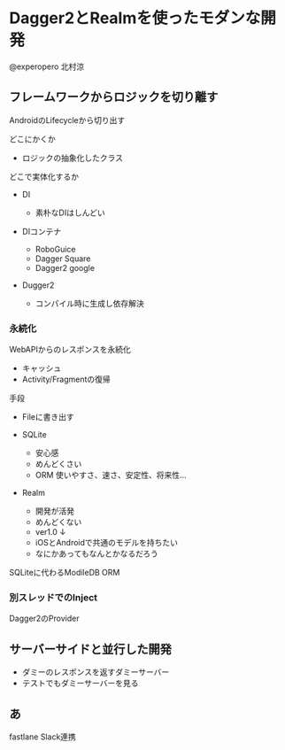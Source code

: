 # Dagger2とRealmを使ったモダンな開発
@experopero
北村涼

## フレームワークからロジックを切り離す
AndroidのLifecycleから切り出す

どこにかくか

* ロジックの抽象化したクラス

どこで実体化するか

* DI
	* 素朴なDIはしんどい
* DIコンテナ
	* RoboGuice
	* Dagger Square
	* Dagger2 google

* Dugger2
	* コンパイル時に生成し依存解決

### 永続化
WebAPIからのレスポンスを永続化

* キャッシュ
* Activity/Fragmentの復帰

手段
　
* Fileに書き出す
* SQLite
	* 安心感
	* めんどくさい
	* ORM
使いやすさ、速さ、安定性、将来性…
	
* Realm
	* 開発が活発
	* めんどくない
	* ver1.0 ↓
	* iOSとAndroidで共通のモデルを持ちたい
	* なにかあってもなんとかなるだろう

SQLiteに代わるModileDB
ORM


### 別スレッドでのInject
Dagger2のProvider


## サーバーサイドと並行した開発
* ダミーのレスポンスを返すダミーサーバー
* テストでもダミーサーバーを見る


## あ
fastlane
Slack連携




